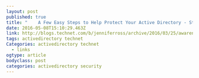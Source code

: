 ```yaml
---
layout: post
published: true
title: "	A Few Easy Steps to Help Protect Your Active Directory - State of Multiplicity - Site Home - TechNet Blogs"
date: 2016-05-08T15:10:29.463Z
link: http://blogs.technet.com/b/jenniferross/archive/2016/03/25/awareness-is-half-the-battle.aspx?utm_content=buffer8c4bb&utm_medium=social&utm_source=twitter.com&utm_campaign=buffer
tags: activedirectory technet
Categories: activedirectory technet
  - links
ogtype: article
bodyclass: post
categories: activedirectory security
---
```

